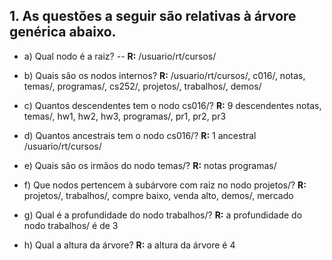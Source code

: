 ## 1. As questões a seguir são relativas à árvore genérica abaixo.

- a) Qual nodo é a raiz?
-- **R:** /usuario/rt/cursos/

- b) Quais são os nodos internos?
**R:** /usuario/rt/cursos/, c016/, notas, temas/, programas/, cs252/, projetos/, trabalhos/, demos/

- c) Quantos descendentes tem o nodo cs016/?
**R:** 9 descendentes
notas, temas/, hw1, hw2, hw3, programas/, pr1, pr2, pr3

- d) Quantos ancestrais tem o nodo cs016/?
**R:** 1 ancestral
/usuario/rt/cursos/

- e) Quais são os irmãos do nodo temas/?
**R:** notas
programas/

- f) Que nodos pertencem à subárvore com raiz no nodo projetos/?
**R:** projetos/, trabalhos/, compre baixo, venda alto, demos/, mercado

- g) Qual é a profundidade do nodo trabalhos/?
**R:** a profundidade do nodo trabalhos/ é de 3

- h) Qual a altura da árvore?
**R:** a altura da árvore é 4
